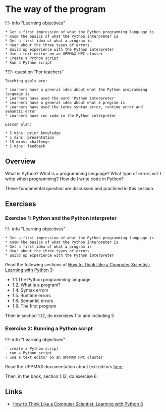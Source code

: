 # The way of the program

!!!- info "Learning objectives"

    * Get a first impression of what the Python programming language is
    * Know the basics of what the Python interpreter is
    * Get a first idea of what a program is
    * Hear about the three types of errors
    * Build up experience with the Python interpreter
    * Use a text editor on an UPPMAX HPC cluster
    * Create a Python script
    * Run a Python script

???- question "For teachers"

    Teaching goals are:

    * Learners have a general idea about what the Python programming language is
    * Learners have used the word 'Python interpreter'
    * Learners have a general idea about what a program is
    * Learners have used the terms syntax error, runtime error and semantic error
    * Learners have run code in the Python interpreter

    Lesson plan:

    * 5 mins: prior knowledge
    * 5 mins: presentation
    * 15 mins: challenge
    * 5 mins: feedback

## Overview

What is Python? What is a programming language?
What type of errors will I write when programming?
How do I write code in Python?

These fundamental question are discussed and practiced in this session.

## Exercises

### Exercise 1: Python and the Python interpreter

!!!- info "Learning objectives"

    * Get a first impression of what the Python programming language is
    * Know the basics of what the Python interpreter is
    * Get a first idea of what a program is
    * Hear about the three types of errors
    * Build up experience with the Python interpreter

Read the following sections of [How to Think Like a Computer Scientist: Learning with Python 3](https://openbookproject.net/thinkcs/python/english3e/index.html):

 * 1.1 The Python programming language
 * 1.2. What is a program?
 * 1.4. Syntax errors
 * 1.5. Runtime errors
 * 1.6. Semantic errors
 * 1.9. The first program

Then in section 1.12, do exercises 1 to and including 5

### Exercise 2: Running a Python script

!!!- info "Learning objectives"

    - create a Python script
    - run a Python script
    - use a text editor on an UPPMAX HPC cluster

Read the UPPMAX documentation about text editors [here](http://docs.uppmax.uu.se/software/text_editors/).

Then, in the book, section 1.12, do exercise 6.

## Links

 * [How to Think Like a Computer Scientist: Learning with Python 3](https://openbookproject.net/thinkcs/python/english3e/index.html)
